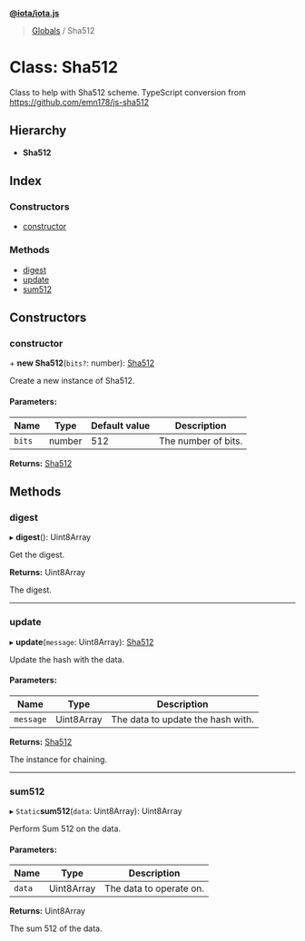 **[@iota/iota.js](../README.md)**

> [Globals](../README.md) / Sha512

# Class: Sha512

Class to help with Sha512 scheme.
TypeScript conversion from https://github.com/emn178/js-sha512

## Hierarchy

* **Sha512**

## Index

### Constructors

* [constructor](sha512.md#constructor)

### Methods

* [digest](sha512.md#digest)
* [update](sha512.md#update)
* [sum512](sha512.md#sum512)

## Constructors

### constructor

\+ **new Sha512**(`bits?`: number): [Sha512](sha512.md)

Create a new instance of Sha512.

#### Parameters:

Name | Type | Default value | Description |
------ | ------ | ------ | ------ |
`bits` | number | 512 | The number of bits.  |

**Returns:** [Sha512](sha512.md)

## Methods

### digest

▸ **digest**(): Uint8Array

Get the digest.

**Returns:** Uint8Array

The digest.

___

### update

▸ **update**(`message`: Uint8Array): [Sha512](sha512.md)

Update the hash with the data.

#### Parameters:

Name | Type | Description |
------ | ------ | ------ |
`message` | Uint8Array | The data to update the hash with. |

**Returns:** [Sha512](sha512.md)

The instance for chaining.

___

### sum512

▸ `Static`**sum512**(`data`: Uint8Array): Uint8Array

Perform Sum 512 on the data.

#### Parameters:

Name | Type | Description |
------ | ------ | ------ |
`data` | Uint8Array | The data to operate on. |

**Returns:** Uint8Array

The sum 512 of the data.
